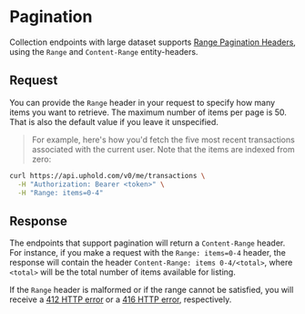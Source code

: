 # Pagination

Collection endpoints with large dataset supports [Range Pagination Headers](http://www.w3.org/Protocols/rfc2616/rfc2616-sec14.html), using the `Range` and `Content-Range` entity-headers.

## Request

You can provide the `Range` header in your request to specify how many items you want to retrieve.
The maximum number of items per page is 50.
That is also the default value if you leave it unspecified.

> For example, here's how you'd fetch the five most recent transactions associated with the current user.
> Note that the items are indexed from zero:

```bash
curl https://api.uphold.com/v0/me/transactions \
  -H "Authorization: Bearer <token>" \
  -H "Range: items=0-4"
```

## Response

The endpoints that support pagination will return a `Content-Range` header.
For instance, if you make a request with the `Range: items=0-4` header, the response will contain the header `Content-Range: items 0-4/<total>`, where `<total>` will be the total number of items available for listing.

If the `Range` header is malformed or if the range cannot be satisfied, you will receive a [412 HTTP error](#errors) or a [416 HTTP error](#errors), respectively.
